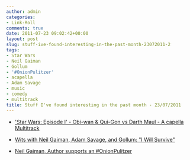 ```yaml
---
author: admin
categories:
- Link-Roll
comments: true
date: 2011-07-23 09:02:42+00:00
layout: post
slug: stuff-ive-found-interesting-in-the-past-month-23072011-2
tags:
- Star Wars
- Neil Gaiman
- Gollum
- '#OnionPulitzer'
- acapella
- Adam Savage
- music
- comedy
- multitrack
title: Stuff I've found interesting in the past month - 23/07/2011
---
```



  * ['Star Wars: Episode I' - Obi-wan & Qui-Gon vs Darth Maul - A capella Multitrack](http://www.youtube.com/watch?v=3ZiLK4Rkj6k&feature=autoshare)
  

  * [Wits with Neil Gaiman, Adam Savage, and Gollum: "I Will Survive"](http://www.youtube.com/watch?v=X9eriClHWLw&feature=autoshare)
  

  * [Neil Gaiman, Author supports an #OnionPulitzer](http://www.youtube.com/watch?v=7veM5_HGBFE&feature=autoshare)
  


